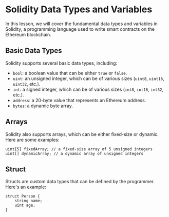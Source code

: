 # Solidity Data Types and Variables

In this lesson, we will cover the fundamental data types and variables in Solidity, a programming language used to write smart contracts on the Ethereum blockchain.

## Basic Data Types

Solidity supports several basic data types, including:

- `bool`: a boolean value that can be either `true` or `false`.
- `uint`: an unsigned integer, which can be of various sizes (`uint8`, `uint16`, `uint32`, etc.).
- `int`: a signed integer, which can be of various sizes (`int8`, `int16`, `int32`, etc.).
- `address`: a 20-byte value that represents an Ethereum address.
- `bytes`: a dynamic byte array.

## Arrays

Solidity also supports arrays, which can be either fixed-size or dynamic. Here are some examples:

```solidity
uint[5] fixedArray; // a fixed-size array of 5 unsigned integers
uint[] dynamicArray; // a dynamic array of unsigned integers
```

## Struct
Structs are custom data types that can be defined by the programmer. Here's an example:

```solidity
struct Person {
    string name;
    uint age;
}
```
